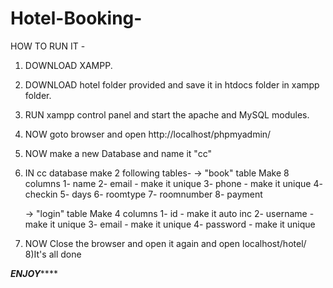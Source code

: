 # Hotel-Booking-

HOW TO RUN IT -

1) DOWNLOAD XAMPP.
2) DOWNLOAD hotel folder provided and save it in htdocs folder in xampp folder.
3) RUN xampp control panel and start the apache and MySQL modules.
4) NOW goto browser and open http://localhost/phpmyadmin/ 
5) NOW make a new Database and name it "cc"
6) IN cc database make 2 following tables-
   -> "book" table
      Make 8 columns
      1- name
      2- email - make it unique
      3- phone - make it unique
      4- checkin
      5- days
      6- roomtype
      7- roomnumber
      8- payment
   
   -> "login" table
      Make 4 columns
      1- id - make it auto inc
      2- username - make it unique
      3- email - make it unique
      4- password - make it unique
      
7) NOW Close the browser and open it again and open localhost/hotel/
8)It's all done

*****************************************************ENJOY*********************************************************
     
